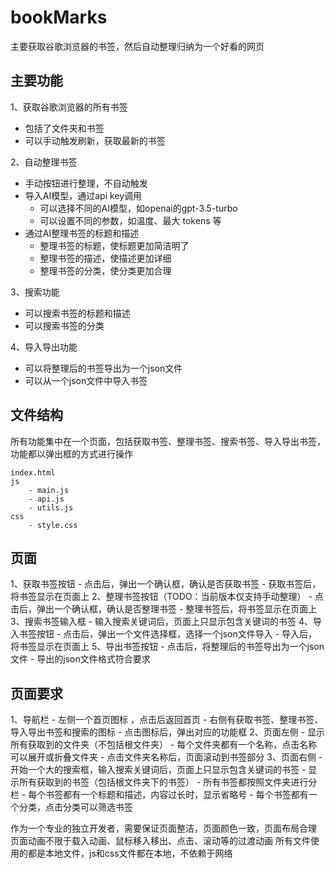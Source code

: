 # bookMarks

主要获取谷歌浏览器的书签，然后自动整理归纳为一个好看的网页

##  主要功能

1、获取谷歌浏览器的所有书签
- 包括了文件夹和书签
- 可以手动触发刷新，获取最新的书签
    
2、自动整理书签
- 手动按钮进行整理，不自动触发
- 导入AI模型，通过api key调用
    - 可以选择不同的AI模型，如openai的gpt-3.5-turbo
    - 可以设置不同的参数，如温度、最大 tokens 等
- 通过AI整理书签的标题和描述
    - 整理书签的标题，使标题更加简洁明了
    - 整理书签的描述，使描述更加详细
    - 整理书签的分类，使分类更加合理

3、搜索功能
- 可以搜索书签的标题和描述
- 可以搜索书签的分类

4、导入导出功能
- 可以将整理后的书签导出为一个json文件
- 可以从一个json文件中导入书签

## 文件结构

所有功能集中在一个页面，包括获取书签、整理书签、搜索书签、导入导出书签，功能都以弹出框的方式进行操作

```
index.html
js
    - main.js
    - api.js
    - utils.js
css
    - style.css
```

## 页面

1、获取书签按钮
    - 点击后，弹出一个确认框，确认是否获取书签
    - 获取书签后，将书签显示在页面上
2、整理书签按钮（TODO：当前版本仅支持手动整理）
    - 点击后，弹出一个确认框，确认是否整理书签
    - 整理书签后，将书签显示在页面上
3、搜索书签输入框
    - 输入搜索关键词后，页面上只显示包含关键词的书签
4、导入书签按钮
    - 点击后，弹出一个文件选择框，选择一个json文件导入
    - 导入后，将书签显示在页面上
5、导出书签按钮
    - 点击后，将整理后的书签导出为一个json文件
    - 导出的json文件格式符合要求

## 页面要求

1、导航栏
    - 左侧一个首页图标 ，点击后返回首页
    - 右侧有获取书签、整理书签、导入导出书签和搜索的图标
    - 点击图标后，弹出对应的功能框
2、页面左侧
    - 显示所有获取到的文件夹（不包括根文件夹）
    - 每个文件夹都有一个名称，点击名称可以展开或折叠文件夹
    - 点击文件夹名称后，页面滚动到书签部分
3、页面右侧
    - 开始一个大的搜索框，输入搜索关键词后，页面上只显示包含关键词的书签
    - 显示所有获取到的书签（包括根文件夹下的书签）
    - 所有书签都按照文件夹进行分栏
    - 每个书签都有一个标题和描述，内容过长时，显示省略号
    - 每个书签都有一个分类，点击分类可以筛选书签

作为一个专业的独立开发者，需要保证页面整洁，页面颜色一致，页面布局合理
页面动画不限于载入动画、鼠标移入移出、点击、滚动等的过渡动画
所有文件使用的都是本地文件，js和css文件都在本地，不依赖于网络